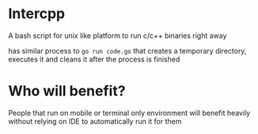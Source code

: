 # Intercpp
A bash script for unix like platform to run c/c++ binaries right away

has similar process to ```go run code.go``` that creates a temporary directory, executes it and 
cleans it after the process is finished

# Who will benefit?
People that run on mobile or terminal only environment will benefit heavily without relying on IDE to automatically run it
for them

